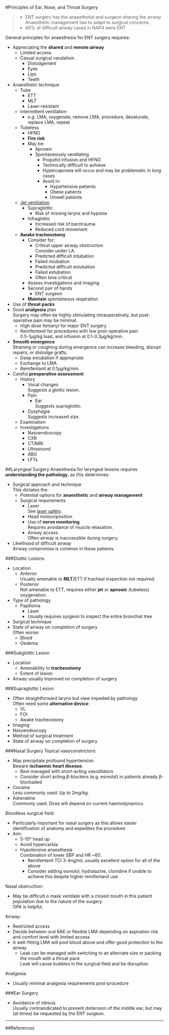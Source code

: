 #Principles of Ear, Nose, and Throat Surgery

>* ENT surgery has the anaesthetist and surgeon sharing the airway  
>Anaesthetic management has to adapt to surgical concerns.
>* 40% of difficult airway cases in NAP4 were ENT

General principles for anaesthesia for ENT surgery requires:
* Appreciating the **shared** and **remote airway**
	* Limited access
	* Casual surgical vandalism
		* Dislodgement
		* Eyes
		* Lips
		* Teeth
* Anaesthetic technique
	* Tube
		* ETT
		* MLT
		* Laser-resistant
	* Intermittent ventilation
		* e.g. LMA, oxygenate, remove LMA, procedure, desaturate, replace LMA, repeat
	* Tubeless  
		* HFNO
		* **Fire risk**
		* May be:
			* Apnoeic  
			* Spontaneously ventilating  
				* Propofol infusion and HFNO
				* Technically difficult to achieve
				* Hypercapnoea will occur and may be problematic in long cases
				* Avoid in:
					* Hypertensive patients
					* Obese patients
					* Unwell patients
	* [Jet ventilation](/anaesthesia/ent/jet-vent.md)
		* Supraglottic  
			* Risk of missing larynx and hypoxia
		* Infraglottic  
			* Increased risk of barotrauma
			* Reduced cord movement
	* **Awake tracheostomy**  
		* Consider for:
			* Critical upper airway obstruction  
			Consider under LA.
			* Predicted difficult intubation
			* Failed intubation
			* Predicted difficult extubation
			* Failed extubation
			* Often time critical
		* Assess investigations and imaging
		* Second pair of hands
			* ENT surgeon
		* **Maintain** spontaneous respiration
* Use of **throat packs**
* Good **analgesia** plan  
Surgery may often be highly stimulating intraoperatively, but post-operative pain may be minimal.
	* High dose fentanyl for major ENT surgery
	* Remifentanil for procedures with low post-operative pain  
	0.5-1μg/kg load, and infusion at 0.1-0.3μg/kg/min.
* **Smooth emergence**  
Straining or coughing during emergence can increase bleeding, disrupt repairs, or dislodge grafts.
	* Deep extubation if appropriate
	* Exchange to LMA
	* Remifentanil at 0.1μg/kg/min
* Careful **preoperative assessment**
	* History
		* Vocal changes  
		Suggests a glottic lesion.
		* Pain
			* Ear  
			Suggests supraglottic.
		* Dysphagia  
		Suggests increased size.
	* Examination
	* Investigations
		* Nasoendoscopy
		* CXR
		* CT/MRI
		* Ultrasound
		* ABG
		* LFTs



##Laryngeal Surgery
Anaesthesia for laryngeal lesions requires **understanding the pathology**, as this determines:
* Surgical approach and technique  
This dictates the:
	* Potential options for **anaesthetic** and **airway management**  
	* Surgical requirements
		* Laser  
		See [laser safety](/anaesthesia/considerations/laser-safety.md).
		* Head motion/position
		* Use of **nerve monitoring**  
		Requires avoidance of muscle relaxation.
		* Airway access  
		Often airway is inaccessible during surgery.
* Likelihood of difficult airway  
Airway compromise is common in these patients.


###Glottic Lesions
* Location
	* Anterior  
	Usually amenable to **MLT**/ETT if tracheal inspection not required.
	* Posterior  
	Not amenable to ETT, requires either **jet** or **apnoeic** (tubeless) oxygenation.
* Type of pathology
	* Papilloma
		* Laser
		* Usually requires surgeon to inspect the entire bronchial tree
* Surgical technique
* State of airway on completion of surgery  
Often worse:
	* Blood
	* Oedema


###Subglottic Lesion
* Location
	* Amenability to **tracheostomy**
	* Extent of lesion
* Airway usually improved on completion of surgery


###Supraglottic Lesion
* Often straightforward larynx but view impeded by pathology  
Often need some **alternative device**:
	* VL
	* FOI
	* Awake tracheostomy
* Imaging
* Nasoendoscopy
* Method of surgical treatment
* State of airway on completion of surgery


###Nasal Surgery
Topical vasoconstrictors:
* May precipitate profound hypertension  
Beware **ischaemic heart disease**.
	* Best managed with short-acting vasodilators
	* Consider short acting β-blockers (e.g. esmolol) in patients already β-blockaded
* Cocaine  
Less commonly used. Up to 2mg/kg.
* Adrenaline  
Commonly used. Dose will depend on current haemodynamics.


Bloodless surgical field:
* Particularly important for nasal surgery as this allows easier identification of anatomy and expedites the procedure
* Aim:
	* 5-10° head up
	* Avoid hypercarbia
	* Hypotensive anaesthesia  
	Combination of lower SBP and HR ~60.
		* Remifentanil TCI 3-4ng/mL usually excellent option for all of the above
		* Consider adding esmolol, hydralazine, clonidine if unable to achieve this despite higher remifentanil use


Nasal obstruction:
* May be difficult o mask ventilate with a closed mouth in this patient population due to the nature of the surgery  
OPA is helpful.


Airway:
* Restricted access
* Decide between oral RAE or flexible LMA depending on aspiration risk and comfort level with limited access
* A well-fitting LMA will pool blood above and offer good protection to the airway
	* Leak can be managed with switching to an alternate size or packing the mouth with a throat pack  
	Leak will cause bubbles in the surgical field and be disruptive.


Analgesia:
* Usually minimal analgesia requirements post-procedure

###Ear Surgery
* Avoidance of nitrous  
Usually contraindicated to prevent distension of the middle ear, but may (at times) be requested by the ENT surgeon.

---
##References